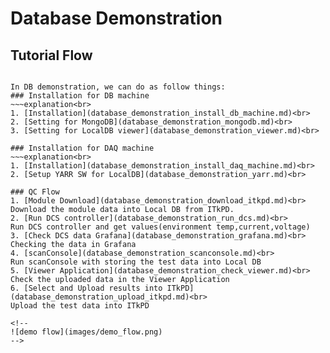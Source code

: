 # Database Demonstration

## Tutorial Flow
~~~explanation

In DB demonstration, we can do as follow things:
### Installation for DB machine
~~~explanation<br>
1. [Installation](database_demonstration_install_db_machine.md)<br>
2. [Setting for MongoDB](database_demonstration_mongodb.md)<br>
3. [Setting for LocalDB viewer](database_demonstration_viewer.md)<br>

### Installation for DAQ machine
~~~explanation<br>
1. [Installation](database_demonstration_install_daq_machine.md)<br>
2. [Setup YARR SW for LocalDB](database_demonstration_yarr.md)<br>

### QC Flow
1. [Module Download](database_demonstration_download_itkpd.md)<br>
Download the module data into Local DB from ITkPD.
2. [Run DCS controller](database_demonstration_run_dcs.md)<br>
Run DCS controller and get values(environment temp,current,voltage)
3. [Check DCS data Grafana](database_demonstration_grafana.md)<br>
Checking the data in Grafana
4. [scanConsole](database_demonstration_scanconsole.md)<br>
Run scanConsole with storing the test data into Local DB
5. [Viewer Application](database_demonstration_check_viewer.md)<br>
Check the uploaded data in the Viewer Application
6. [Select and Upload results into ITkPD](database_demonstration_upload_itkpd.md)<br>
Upload the test data into ITkPD

<!--
![demo flow](images/demo_flow.png)
-->
